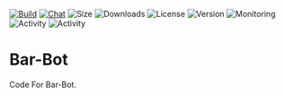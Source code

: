 [![Build](https://github.com/Jrgamer4u/OBR/actions/workflows/codeql-analysis.yml/badge.svg)](https://github.com/Jrgamer4u/Bar-Bot/actions/workflows/codeql-analysis.yml)
[![Chat](https://img.shields.io/discord/870522416600846376)](https://discord.gg/9XsDgVw3Aa)
![Size](https://img.shields.io/github/repo-size/Jrgamer4u/Bar-Bot)
![Downloads](https://img.shields.io/github/downloads/Jrgamer4u/Bar-Bot/total)
![License](https://img.shields.io/github/license/Jrgamer4u/Bar-Bot)
![Version](https://img.shields.io/github/package-json/v/Jrgamer4u/Bar-Bot)
![Monitoring](https://img.shields.io/uptimerobot/status/m791970306-8191d77ea4d19d111a072e3a)
![Activity](https://img.shields.io/github/commit-activity/m/Jrgamer4u/Bar-Bot)
![Activity](https://img.shields.io/github/release-date/Jrgamer4u/Bar-Bot)

# Bar-Bot
Code For Bar-Bot.